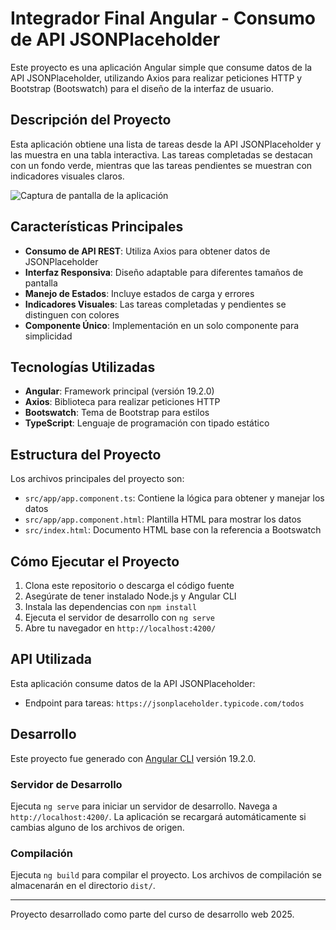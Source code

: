 # Integrador Final Angular - Consumo de API JSONPlaceholder

Este proyecto es una aplicación Angular simple que consume datos de la API JSONPlaceholder, utilizando Axios para realizar peticiones HTTP y Bootstrap (Bootswatch) para el diseño de la interfaz de usuario.

## Descripción del Proyecto

Esta aplicación obtiene una lista de tareas desde la API JSONPlaceholder y las muestra en una tabla interactiva. Las tareas completadas se destacan con un fondo verde, mientras que las tareas pendientes se muestran con indicadores visuales claros.

![Captura de pantalla de la aplicación](screenshot.png)

## Características Principales

- **Consumo de API REST**: Utiliza Axios para obtener datos de JSONPlaceholder
- **Interfaz Responsiva**: Diseño adaptable para diferentes tamaños de pantalla
- **Manejo de Estados**: Incluye estados de carga y errores
- **Indicadores Visuales**: Las tareas completadas y pendientes se distinguen con colores
- **Componente Único**: Implementación en un solo componente para simplicidad

## Tecnologías Utilizadas

- **Angular**: Framework principal (versión 19.2.0)
- **Axios**: Biblioteca para realizar peticiones HTTP
- **Bootswatch**: Tema de Bootstrap para estilos
- **TypeScript**: Lenguaje de programación con tipado estático

## Estructura del Proyecto

Los archivos principales del proyecto son:

- `src/app/app.component.ts`: Contiene la lógica para obtener y manejar los datos
- `src/app/app.component.html`: Plantilla HTML para mostrar los datos
- `src/index.html`: Documento HTML base con la referencia a Bootswatch

## Cómo Ejecutar el Proyecto

1. Clona este repositorio o descarga el código fuente
2. Asegúrate de tener instalado Node.js y Angular CLI
3. Instala las dependencias con `npm install`
4. Ejecuta el servidor de desarrollo con `ng serve`
5. Abre tu navegador en `http://localhost:4200/`

## API Utilizada

Esta aplicación consume datos de la API JSONPlaceholder:
- Endpoint para tareas: `https://jsonplaceholder.typicode.com/todos`

## Desarrollo

Este proyecto fue generado con [Angular CLI](https://github.com/angular/angular-cli) versión 19.2.0.

### Servidor de Desarrollo

Ejecuta `ng serve` para iniciar un servidor de desarrollo. Navega a `http://localhost:4200/`. La aplicación se recargará automáticamente si cambias alguno de los archivos de origen.

### Compilación

Ejecuta `ng build` para compilar el proyecto. Los archivos de compilación se almacenarán en el directorio `dist/`.

---

Proyecto desarrollado como parte del curso de desarrollo web 2025.

